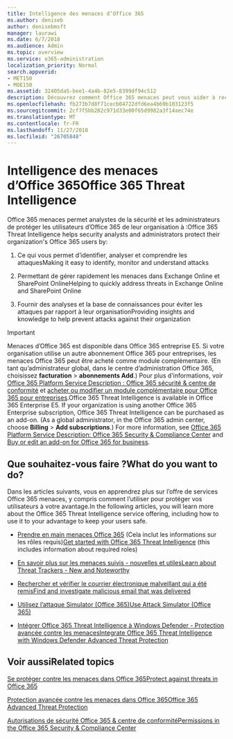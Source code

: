 ```yaml
---
title: Intelligence des menaces d’Office 365
ms.author: deniseb
author: denisebmsft
manager: laurawi
ms.date: 6/7/2018
ms.audience: Admin
ms.topic: overview
ms.service: o365-administration
localization_priority: Normal
search.appverid:
- MET150
- MOE150
ms.assetid: 32405da5-bee1-4a4b-82e5-8399df94c512
description: Découvrez comment Office 365 menaces peut vous aider à rechercher les menaces de votre organisation, répondre à des programmes malveillants, les attaques par hameçonnage et les autres attaques Office 365 a détecté en votre nom et rechercher des indicateurs de menace. Informations sur les menaces sont intégrée à Office 365 E5 comme une offre de système de sécurité et de conformité.
ms.openlocfilehash: fb273b7d8f71cecb04722dfd6ea4b69b103123f5
ms.sourcegitcommit: 2cf7f5bb282c971d33e00f65d9982a3f14aec74e
ms.translationtype: MT
ms.contentlocale: fr-FR
ms.lasthandoff: 11/27/2018
ms.locfileid: "26705848"
---
```

# <a name="office-365-threat-intelligence"></a><span data-ttu-id="37fb5-104">Intelligence des menaces d’Office 365</span><span class="sxs-lookup"><span data-stu-id="37fb5-104">Office 365 Threat Intelligence</span></span>

<span data-ttu-id="37fb5-105">Office 365 menaces permet analystes de la sécurité et les administrateurs de protéger les utilisateurs d’Office 365 de leur organisation à :</span><span class="sxs-lookup"><span data-stu-id="37fb5-105">Office 365 Threat Intelligence helps security analysts and administrators protect their organization's Office 365 users by:</span></span>
  
1. <span data-ttu-id="37fb5-106">Ce qui vous permet d’identifier, analyser et comprendre les attaques</span><span class="sxs-lookup"><span data-stu-id="37fb5-106">Making it easy to identify, monitor and understand attacks</span></span>
    
2. <span data-ttu-id="37fb5-107">Permettant de gérer rapidement les menaces dans Exchange Online et SharePoint Online</span><span class="sxs-lookup"><span data-stu-id="37fb5-107">Helping to quickly address threats in Exchange Online and SharePoint Online</span></span>
    
3. <span data-ttu-id="37fb5-108">Fournir des analyses et la base de connaissances pour éviter les attaques par rapport à leur organisation</span><span class="sxs-lookup"><span data-stu-id="37fb5-108">Providing insights and knowledge to help prevent attacks against their organization</span></span>
    
> [!IMPORTANT]
> <span data-ttu-id="37fb5-p102">Menaces d’Office 365 est disponible dans Office 365 entreprise E5. Si votre organisation utilise un autre abonnement Office 365 pour entreprises, les menaces Office 365 peut être acheté comme module complémentaire. (En tant qu’administrateur global, dans le centre d’administration Office 365, choisissez **facturation** \> **abonnements Add**.) Pour plus d’informations, voir [Office 365 Platform Service Description : Office 365 sécurité &amp; centre de conformité](https://docs.microsoft.com/office365/servicedescriptions/office-365-platform-service-description/office-365-securitycompliance-center) et [acheter ou modifier un module complémentaire pour Office 365 pour entreprises](https://support.office.com/article/4e7b57d6-b93b-457d-aecd-0ea58bff07a6).</span><span class="sxs-lookup"><span data-stu-id="37fb5-p102">Office 365 Threat Intelligence is available in Office 365 Enterprise E5. If your organization is using another Office 365 Enterprise subscription, Office 365 Threat Intelligence can be purchased as an add-on. (As a global administrator, in the Office 365 admin center, choose **Billing** \> **Add subscriptions**.) For more information, see [Office 365 Platform Service Description: Office 365 Security &amp; Compliance Center](https://docs.microsoft.com/office365/servicedescriptions/office-365-platform-service-description/office-365-securitycompliance-center) and [Buy or edit an add-on for Office 365 for business](https://support.office.com/article/4e7b57d6-b93b-457d-aecd-0ea58bff07a6).</span></span> 
  
## <a name="what-do-you-want-to-do"></a><span data-ttu-id="37fb5-112">Que souhaitez-vous faire ?</span><span class="sxs-lookup"><span data-stu-id="37fb5-112">What do you want to do?</span></span>

<span data-ttu-id="37fb5-113">Dans les articles suivants, vous en apprendrez plus sur l’offre de services Office 365 menaces, y compris comment l’utiliser pour protéger vos utilisateurs à votre avantage.</span><span class="sxs-lookup"><span data-stu-id="37fb5-113">In the following articles, you will learn more about the Office 365 Threat Intelligence service offering, including how to use it to your advantage to keep your users safe.</span></span>
  
- <span data-ttu-id="37fb5-114">[Prendre en main menaces Office 365](get-started-with-ti.md) (Cela inclut les informations sur les rôles requis)</span><span class="sxs-lookup"><span data-stu-id="37fb5-114">[Get started with Office 365 Threat Intelligence](get-started-with-ti.md) (this includes information about required roles)</span></span> 
    
- [<span data-ttu-id="37fb5-115">En savoir plus sur les menaces suivis - nouvelles et utiles</span><span class="sxs-lookup"><span data-stu-id="37fb5-115">Learn about Threat Trackers - New and Noteworthy</span></span>](threat-trackers.md)
    
- [<span data-ttu-id="37fb5-116">Rechercher et vérifier le courrier électronique malveillant qui a été remis</span><span class="sxs-lookup"><span data-stu-id="37fb5-116">Find and investigate malicious email that was delivered</span></span>](investigate-malicious-email-that-was-delivered.md)
    
- [<span data-ttu-id="37fb5-117">Utilisez l’attaque Simulator (Office 365)</span><span class="sxs-lookup"><span data-stu-id="37fb5-117">Use Attack Simulator (Office 365)</span></span>](attack-simulator.md)
    
- [<span data-ttu-id="37fb5-118">Intégrer Office 365 Threat Intelligence à Windows Defender - Protection avancée contre les menaces</span><span class="sxs-lookup"><span data-stu-id="37fb5-118">Integrate Office 365 Threat Intelligence with Windows Defender Advanced Threat Protection</span></span>](integrate-office-365-ti-with-wdatp.md)
    
## <a name="related-topics"></a><span data-ttu-id="37fb5-119">Voir aussi</span><span class="sxs-lookup"><span data-stu-id="37fb5-119">Related topics</span></span>

[<span data-ttu-id="37fb5-120">Se protéger contre les menaces dans Office 365</span><span class="sxs-lookup"><span data-stu-id="37fb5-120">Protect against threats in Office 365</span></span>](protect-against-threats.md)
  
[<span data-ttu-id="37fb5-121">Protection avancée contre les menaces dans Office 365</span><span class="sxs-lookup"><span data-stu-id="37fb5-121">Office 365 Advanced Threat Protection</span></span>](office-365-atp.md)
  
[<span data-ttu-id="37fb5-122">Autorisations de sécurité Office 365 &amp; centre de conformité</span><span class="sxs-lookup"><span data-stu-id="37fb5-122">Permissions in the Office 365 Security &amp; Compliance Center</span></span>](permissions-in-the-security-and-compliance-center.md)
  


